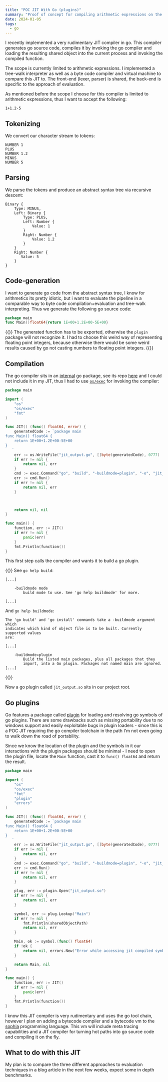 ```yaml
---
title: "POC JIT With Go (plugins)"
summary: "Proof of concept for compiling arithmetic expressions on the fly"
date: 2024-01-05
tags:
  - go
---
```


I recently implemented a very rudimentary JIT compiler in go. This compiler
generates go source code, compiles it by invoking the go compiler and loading
the resulting shared object into the current process and invoking the compiled
function.

The scope is currently limited to arithmetic expressions. I implemented a
tree-walk interpreter as well as a byte code compiler and virtual machine to
compare this JIT to. The front-end (lexer, parser) is shared, the back-end is
specific to the approach of evaluation.

As mentioned before the scope I choose for this compiler is limited to
arithmetic expressions, thus I want to accept the following:

```text
1+1.2-5
```

## Tokenizing

We convert our character stream to tokens:

```text
NUMBER 1
PLUS
NUMBER 1.2
MINUS
NUMBER 5
```

## Parsing

We parse the tokens and produce an abstract syntax tree via recursive descent:

```text
Binary {
    Type: MINUS,
    Left: Binary {
        Type: PLUS,
        Left: Number {
            Value: 1
        }
        Right: Number {
            Value: 1.2
        }
    }
    Right: Number {
       Value: 5
    }
}
```

## Code-generation

I want to generate go code from the abstract syntax tree, I know for
arithmetics its pretty idiotic, but i want to evaluate the pipeline in a
comparable way to byte code compilation+evaluation and tree-walk interpreting.
Thus we generate the following go source code:

```go
package main
func Main()float64{return 1E+00+1.2E+00-5E+00}
```

{{<callout type="Tip">}}
The generated function has to be exported, otherwise the `plugin` package will
not recognize it. I had to choose this weird way of representing floating point
integers, because otherwise there would be some weird results caused by go not
casting numbers to floating point integers.
{{</callout>}}

## Compilation

The go compiler sits in an
[internal](https://pkg.go.dev/cmd/go#hdr-Internal_Directories) go package, see
its repo
[here](https://github.com/golang/go/tree/master/src/cmd/compile/internal) and I
could not include it in my JIT, thus I had to use
[`os/exec`](https://pkg.go.dev/os/exec) for invoking the compiler:

```go
package main

import (
    "os"
    "os/exec"
    "fmt"
)

func JIT() (func() float64, error) {
    generatedCode := `package main
func Main() float64 {
    return 1E+00+1.2E+00-5E+00
}
   `
    err := os.WriteFile("jit_output.go", []byte(generatedCode), 0777)
    if err != nil {
        return nil, err
    }
    cmd := exec.Command("go", "build", "-buildmode=plugin", "-o", "jit_output.so", "jit_output.go")
    err := cmd.Run()
    if err != nil {
        return nil, err
    }



    return nil, nil
}

func main() {
    function, err := JIT()
    if err != nil {
        panic(err)
    }
    fmt.Println(function())
}
```

This first step calls the compiler and wants it to build a go plugin.

{{<callout type="Tip">}}
See `go help build`:

```text
[...]

	-buildmode mode
		build mode to use. See 'go help buildmode' for more.

[...]
```

And `go help buildmode`:

```text
The 'go build' and 'go install' commands take a -buildmode argument which
indicates which kind of object file is to be built. Currently supported values
are:

[...]

	-buildmode=plugin
		Build the listed main packages, plus all packages that they
		import, into a Go plugin. Packages not named main are ignored.
[...]
```

{{</callout>}}

Now a go plugin called `jit_output.so` sits in our project root.

## Go plugins

Go features a package called [plugin](https://pkg.go.dev/plugin) for loading
and resolving go symbols of go plugins. There are some drawbacks such as
missing portability due to no windows support and easily exploitable bugs in
plugin loaders - since this is a POC JIT requiring the go compiler toolchain in
the path I'm not even going to walk down the road of portability.

Since we know the location of the plugin and the symbols in it our interactions
with the plugin packages should be minimal - I need to open the plugin file,
locate the `Main` function, cast it to `func() float64` and return the result.

```go {hl_lines=["27-43"]}
package main

import (
    "os"
    "os/exec"
    "fmt"
    "plugin"
    "errors"
)

func JIT() (func() float64, error) {
    generatedCode := `package main
func Main() float64 {
    return 1E+00+1.2E+00-5E+00
}
   `
    err := os.WriteFile("jit_output.go", []byte(generatedCode), 0777)
    if err != nil {
        return nil, err
    }
    cmd := exec.Command("go", "build", "-buildmode=plugin", "-o", "jit_output.so", "jit_output.go")
    err := cmd.Run()
    if err != nil {
        return nil, err
    }

    plug, err := plugin.Open("jit_output.so")
    if err != nil {
        return nil, err
    }

	symbol, err := plug.Lookup("Main")
	if err != nil {
		fmt.Println(sharedObjectPath)
		return nil, err
	}

	Main, ok := symbol.(func() float64)
	if !ok {
		return nil, errors.New("Error while accessing jit compiled symbols")
	}

	return Main, nil
}

func main() {
    function, err := JIT()
    if err != nil {
        panic(err)
    }
    fmt.Println(function())
}
```

I know this JIT compiler is very rudimentary and uses the go tool chain,
however I plan on adding a bytecode compiler and a bytecode vm to the
[sophia](https://github.com/xnacly/sophia) programming language. This vm will
include meta tracing capabilities and a JIT compiler for turning hot paths into
go source code and compiling it on the fly.

## What to do with this JIT

My plan is to compare the three different approaches to evaluation techniques
in a blog article in the next few weeks, expect some in depth benchmarks.
